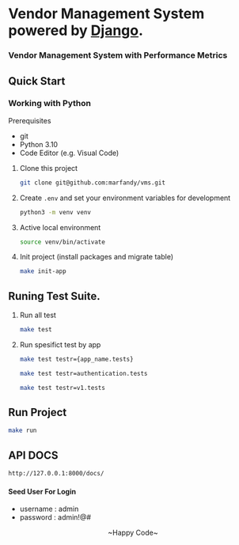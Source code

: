 # Vendor Management System powered by [Django](https://www.djangoproject.com/).
### Vendor Management System with Performance Metrics


## Quick Start

### Working with Python
Prerequisites
- git
- Python 3.10
- Code Editor (e.g. Visual Code)

1. Clone this project
    ```bash
    git clone git@github.com:marfandy/vms.git
    ```
2. Create `.env` and set your environment variables for development

    ```bash
    python3 -m venv venv
    ```
3. Active local environment
    ```bash
    source venv/bin/activate
    ```
4. Init project (install packages and migrate table)
    ```bash
    make init-app
    ```

## Runing Test Suite.
1. Run all test
    ```bash
    make test
    ```
2. Run spesifict test by app
    ```bash
    make test testr={app_name.tests}
    ```
    ```bash
    make test testr=authentication.tests
    ```
    ```bash
    make test testr=v1.tests
    ```

## Run Project
```bash
make run
```

## API DOCS
```bash
http://127.0.0.1:8000/docs/
```

#### Seed User For Login
- username : admin
- password : admin!@#

<p align="center">~Happy Code~</p>

